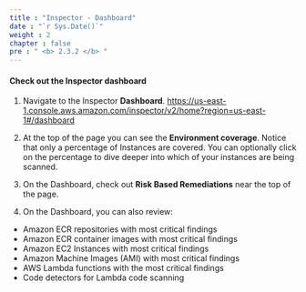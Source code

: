 ```yaml
---
title : "Inspector - Dashboard"
date : "`r Sys.Date()`"
weight : 2
chapter : false
pre : " <b> 2.3.2 </b> "
---
```


#### Check out the Inspector dashboard

1. Navigate to the Inspector **Dashboard**. https://us-east-1.console.aws.amazon.com/inspector/v2/home?region=us-east-1#/dashboard 


2. At the top of the page you can see the **Environment coverage**. Notice that only a percentage of Instances are covered. You can optionally click on the percentage to dive deeper into which of your instances are being scanned.



3. On the Dashboard, check out **Risk Based Remediations** near the top of the page. 



<!-- The risk-based remediations section shows the top five software packages with critical vulnerabilities that impact the most resources in your environment. Remediating these packages can significantly reduce the number of critical risks to your environment. Choose the software package name to see associated vulnerability details and impacted resources. -->



4. On the Dashboard, you can also review:
- Amazon ECR repositories with most critical findings
- Amazon ECR container images with most critical findings
- Amazon EC2 Instances with most critical findings
- Amazon Machine Images (AMI) with most critical findings
- AWS Lambda functions with the most critical findings
- Code detectors for Lambda code scanning